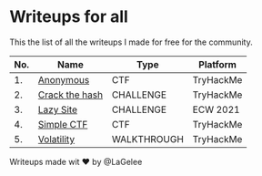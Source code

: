 # Writeups for all

This the list of all the writeups I made for free for the community.

|No.|Name|Type|Platform|
|---|----|----|--------|
|1.|[Anonymous](https://github.com/LaGelee/Writeups-for-all/blob/main/TryHackMe/THM_Anonymous_CTF_WRITEUP.md)|CTF|TryHackMe|
|2.|[Crack the hash](https://github.com/LaGelee/Writeups-for-all/blob/main/TryHackMe/THM_Crack_the_hash_CHALLENGE_WRITEUP.md)|CHALLENGE|TryHackMe|
|3.|[Lazy Site](https://github.com/LaGelee/Writeups-for-all/tree/main/ECW%202021)|CHALLENGE|ECW 2021|
|4.|[Simple CTF](https://github.com/LaGelee/Writeups-for-all/blob/main/TryHackMe/THM_Simple_CTF_CTF_WRITEUP.md)|CTF|TryHackMe|
|5.|[Volatility](https://github.com/LaGelee/Writeups-for-all/blob/main/TryHackMe/THM_Volatility_WALKTHROUGH_WRITEUP.md)|WALKTHROUGH|TryHackMe|

Writeups made wit :heart: by @LaGelee
